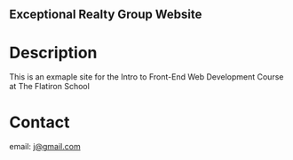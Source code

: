 Exceptional Realty Group Website
---

# Description

This is an exmaple site for the Intro to Front-End Web Development Course at The Flatiron School

# Contact

email: j@gmail.com